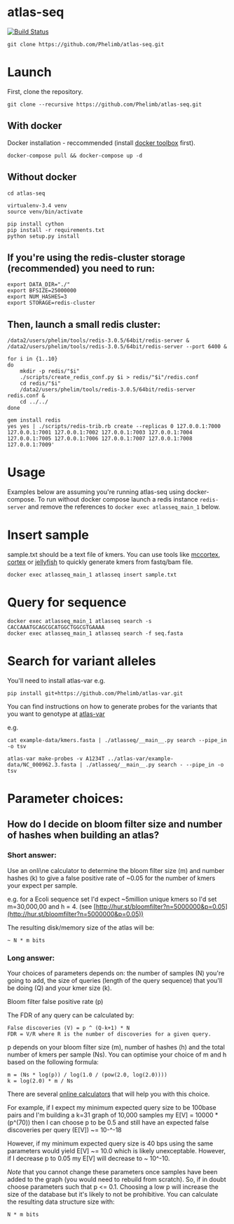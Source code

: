# atlas-seq
[![Build Status](https://travis-ci.org/Phelimb/atlas-seq.svg)](https://travis-ci.org/Phelimb/atlas-seq)

	git clone https://github.com/Phelimb/atlas-seq.git

# Launch

First, clone the repository. 

	git clone --recursive https://github.com/Phelimb/atlas-seq.git
	
## With docker

Docker installation -  reccommended (install [docker toolbox](https://www.docker.com/products/docker-toolbox) first). 

	docker-compose pull && docker-compose up -d


## Without docker


	cd atlas-seq

	virtualenv-3.4 venv
	source venv/bin/activate

	pip install cython
	pip install -r requirements.txt
	python setup.py install

## If you're using the redis-cluster storage (recommended) you need to run:

	export DATA_DIR="./"
	export BFSIZE=25000000
	export NUM_HASHES=3
	export STORAGE=redis-cluster

## Then, launch a small redis cluster:

	/data2/users/phelim/tools/redis-3.0.5/64bit/redis-server &
	/data2/users/phelim/tools/redis-3.0.5/64bit/redis-server --port 6400 &

	for i in {1..10}
	do
		mkdir -p redis/"$i"
		./scripts/create_redis_conf.py $i > redis/"$i"/redis.conf
		cd redis/"$i" 
		/data2/users/phelim/tools/redis-3.0.5/64bit/redis-server redis.conf &
		cd ../../
	done

	gem install redis
	yes yes | ./scripts/redis-trib.rb create --replicas 0 127.0.0.1:7000 127.0.0.1:7001 127.0.0.1:7002 127.0.0.1:7003 127.0.0.1:7004 127.0.0.1:7005 127.0.0.1:7006 127.0.0.1:7007 127.0.0.1:7008 127.0.0.1:7009'

# Usage

Examples below are assuming you're running atlas-seq using docker-compose. To run without docker compose launch a redis instance `redis-server` and remove the references to `docker exec atlasseq_main_1` below. 

# Insert sample

sample.txt should be a text file of kmers. You can use tools like [mccortex](https://github.com/mcveanlab/mccortex), [cortex](https://github.com/iqbal-lab/cortex) or [jellyfish](https://github.com/gmarcais/Jellyfish) to quickly generate kmers from fastq/bam file. 

	docker exec atlasseq_main_1 atlasseq insert sample.txt

# Query for sequence

	docker exec atlasseq_main_1 atlasseq search -s CACCAAATGCAGCGCATGGCTGGCGTGAAAA
	docker exec atlasseq_main_1 atlasseq search -f seq.fasta

# Search for variant alleles

You'll need to install atlas-var e.g.

	pip install git+https://github.com/Phelimb/atlas-var.git

You can find instructions on how to generate probes for the variants that you want to genotype at [atlas-var](https://github.com/Phelimb/atlas-var.git)

e.g.
	
	cat example-data/kmers.fasta | ./atlasseq/__main__.py search --pipe_in -o tsv

	atlas-var make-probes -v A1234T ../atlas-var/example-data/NC_000962.3.fasta | ./atlasseq/__main__.py search - --pipe_in -o tsv


# Parameter choices:


## How do I decide on bloom filter size and number of hashes when building an atlas? 

### Short answer:

Use an onli\ne calculator to determine the bloom filter size (m) and number hashes (k) to give a false positive rate of ~0.05 for the number of kmers your expect per sample. 

e.g. for a Ecoli sequence set I'd expect ~5million unique kmers so I'd set m=30,000,00 and h = 4. (see [http://hur.st/bloomfilter?n=5000000&p=0.05](http://hur.st/bloomfilter?n=5000000&p=0.05))

The resulting disk/memory size of the atlas will be:

	~ N * m bits 
	
### Long answer: 

Your choices of parameters depends on: the number of samples (N) you're going to add,  the size of queries (length of the query sequence) that you'll be doing (Q) and your kmer size (k). 

Bloom filter false positive rate (p)


The FDR of any query can be calculated by:

	False discoveries (V) = p ^ (Q-k+1) * N
	FDR = V/R where R is the number of discoveries for a given query. 

p depends on your bloom filter size (m), number of hashes (h) and the total number of kmers per sample (Ns). You can optimise your choice of m and h based on the following formula:

	m = (Ns * log(p)) / log(1.0 / (pow(2.0, log(2.0))))
	k = log(2.0) * m / Ns

There are several [online calculators](http://hur.st/bloomfilter?n=5000000&p=0.5) that will help you with this choice. 

For example, if I expect my minimum expected query size to be 100base pairs and I'm building a k=31 graph of 10,000 samples my E[V] = 10000 * (p^(70)) then I can choose p to be 0.5 and still have an expected false discoveries per query (E[V]) ~= 10-^-18

However, if my minimum expected query size is 40 bps using the same parameters would yield E[V] ~= 10.0 which is likely unexceptable. However, if I decrease p to 0.05 my E[V] will decrease to ~ 10^-10. 

*Note* that you cannot change these parameters once samples have been added to the graph (you would need to rebuild from scratch). So, if in doubt choose parameters such that p <= 0.1. Choosing a low p will increase the size of the database but it's likely to not be prohibitive. You can calculate the resulting data structure size with:
	
	N * m bits 



